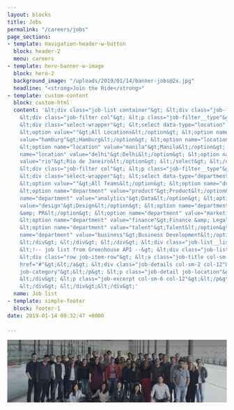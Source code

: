 ```yaml
---
layout: blocks
title: Jobs
permalink: "/careers/jobs"
page_sections:
- template: navigation-header-w-button
  block: header-2
  menu: careers
- template: hero-banner-w-image
  block: hero-2
  background_image: "/uploads/2019/01/14/banner-jobs@2x.jpg"
  headline: "<strong>Join the Ride</strong>"
- template: custom-content
  block: custom-html
  content: '&lt;div class="job-list container"&gt; &lt;div class="job-filters row"&gt;
    &lt;div class="job-filter col"&gt; &lt;p class="job-filter__type"&gt;City&lt;/p&gt;
    &lt;div class="select-wrapper"&gt; &lt;select data-type="location" class="location-select"&gt;
    &lt;option value=""&gt;All Locations&lt;/option&gt; &lt;option name="location"
    value="hamburg"&gt;Hamburg&lt;/option&gt; &lt;option name="location" value="dortmund"&gt;Dortmund&lt;/option&gt;
    &lt;option name="location" value="manila"&gt;Manila&lt;/option&gt; &lt;option
    name="location" value="delhi"&gt;Delhi&lt;/option&gt; &lt;option name="location"
    value="rio"&gt;Rio de Janeiro&lt;/option&gt; &lt;/select&gt; &lt;/div&gt; &lt;/div&gt;
    &lt;div class="job-filter col"&gt; &lt;p class="job-filter__type"&gt;Team&lt;/p&gt;
    &lt;div class="select-wrapper"&gt; &lt;select data-type="departments" class="team-select"&gt;
    &lt;option value=""&gt;All Teams&lt;/option&gt; &lt;option name="department" value="engineering"&gt;Engineering&lt;/option&gt;
    &lt;option name="department" value="product"&gt;Product&lt;/option&gt; &lt;option
    name="department" value="analytics"&gt;Data&lt;/option&gt; &lt;option name="department"
    value="design"&gt;Design&lt;/option&gt; &lt;option name="department" value="communications"&gt;Communications
    &amp; PR&lt;/option&gt; &lt;option name="department" value="marketing"&gt;Marketing&lt;/option&gt;
    &lt;option name="department" value="finance"&gt;Finance &amp; Legal&lt;/option&gt;
    &lt;option name="department" value="talent"&gt;Talent&lt;/option&gt; &lt;option
    name="department" value="business"&gt;Business Development&lt;/option&gt; &lt;/select&gt;
    &lt;/div&gt; &lt;/div&gt; &lt;/div&gt; &lt;div class="job-list__listing row"&gt;
    &lt;!-- job list from Greenhouse API --&gt; &lt;div class="job-list__item hidden"&gt;
    &lt;div class="row job-item-row"&gt; &lt;a class="job-title col-sm-4 col-12" target="_blank"
    href="#"&gt;&lt;/a&gt; &lt;div class="job-details col-sm-2 col-12"&gt; &lt;p class="job-detail
    job-category"&gt;&lt;/p&gt; &lt;p class="job-detail job-location"&gt;&lt;/p&gt;
    &lt;/div&gt; &lt;p class="job-excerpt col-sm-6 col-12"&gt;&lt;/p&gt; &lt;/div&gt;
    &lt;/div&gt; &lt;/div&gt;&lt;/div&gt;'
  name: Job list
- template: simple-footer
  block: footer-1
date: 2019-01-14 09:32:47 +0000

---
```

<img src="/uploads/2019/01/14/banner-jobs@2x.jpg">